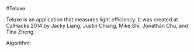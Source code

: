#Teluxe

Teluxe is an application that measures light efficiency. It was created at CalHacks 2014 by Jacky Liang, Justin Chiang, Mike Shi, Jonathan Chu, and Tina Zheng.

Algorithm: